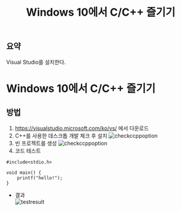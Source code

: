 ﻿---
title: Windows 10에서 C/C++ 즐기기
categories: programming
tags: Windows, C, C++
---

## 요약<br/>
Visual Studio를 설치한다.

<!-- more -->

# Windows 10에서 C/C++ 즐기기

## 방법
1. https://visualstudio.microsoft.com/ko/vs/ 에서 다운로드
2. C++를 사용한 데스크톱 개발 체크 후 설치
![checkccppoption](http://drive.google.com/uc?export=view&id=1K7EZqDEfVXK_6clL2bbbEdCl13GWZ_cd)
3. 빈 프로젝트를 생성
![checkccppoption](http://drive.google.com/uc?export=view&id=1vapfD05I5m1ii9zvthGRTJg3e8Ga5_P-)
4. 코드 테스트<br/>
~~~
#include<stdio.h>

void main() {
	printf("hello!");
}
~~~
* 결과<br/>
![testresult](http://drive.google.com/uc?export=view&id=1TX0fwwlvxdrYdLSFPrV5tHvls8ivIOGX)